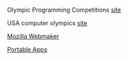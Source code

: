 Olympic Programming Competitions [site](https://icpc.baylor.edu)

USA computer olympics [site](http://usaco.org/)

[Mozilla Webmaker](https://thimble.mozilla.org/en-US/user/19cah/1296290) 

[Portable Apps](https://portableapps.com)
